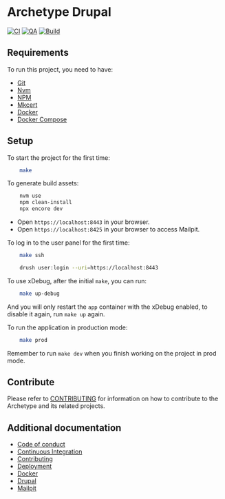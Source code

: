 # Archetype Drupal

[![CI](https://github.com/Runroom/archetype-drupal/actions/workflows/ci.yaml/badge.svg)](https://github.com/Runroom/archetype-drupal/actions/workflows/ci.yaml)
[![QA](https://github.com/Runroom/archetype-drupal/actions/workflows/qa.yaml/badge.svg)](https://github.com/Runroom/archetype-drupal/actions/workflows/qa.yaml)
[![Build](https://github.com/Runroom/archetype-drupal/actions/workflows/build.yaml/badge.svg)](https://github.com/Runroom/archetype-drupal/actions/workflows/build.yaml)

## Requirements

To run this project, you need to have:

- [Git](https://git-scm.com/)
- [Nvm](https://github.com/nvm-sh/nvm)
- [NPM](https://www.npmjs.com/)
- [Mkcert](https://github.com/FiloSottile/mkcert)
- [Docker](https://www.docker.com/)
- [Docker Compose](https://docs.docker.com/compose/cli-command/)

## Setup

To start the project for the first time:

```bash
    make
```

To generate build assets:

```bash
    nvm use
    npm clean-install
    npx encore dev
```

- Open `https://localhost:8443` in your browser.
- Open `https://localhost:8425` in your browser to access Mailpit.

To log in to the user panel for the first time:

```bash
    make ssh

    drush user:login --uri=https://localhost:8443
```

To use xDebug, after the initial `make`, you can run:

```bash
    make up-debug
```

And you will only restart the `app` container with the xDebug enabled, to disable it again, run
`make up` again.

To run the application in production mode:

```bash
    make prod
```

Remember to run `make dev` when you finish working on the project in prod mode.

## Contribute

Please refer to [CONTRIBUTING](doc/Contributing.md) for information on how to contribute to the
Archetype and its related projects.

## Additional documentation

- [Code of conduct](doc/Code_of_conduct.md)
- [Continuous Integration](doc/Continuous_integration.md)
- [Contributing](doc/Contributing.md)
- [Deployment](doc/Deployment.md)
- [Docker](doc/Docker.md)
- [Drupal](doc/Drupal.md)
- [Mailpit](doc/Mailpit.md)

